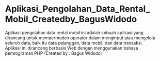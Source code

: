 # Aplikasi_Pengolahan_Data_Rental_Mobil_Createdby_BagusWidodo
Aplikasi pengolahan data rental mobil ini adalah sebuah aplikasi yang dirancang untuk mempermudah operator dalam menginput atau mengelola seluruh data, baik itu data pelanggan, data mobil, dan data transaksi. Aplikasi ini dirancang berbasis Web dengan menggunakan bahasa pemrograman PHP (Created by : Bagus Widodo)
